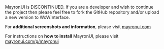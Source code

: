 MayronUI is DISCONTINUED. If you are a developer and wish to continue the project then please feel free to fork the GitHub repository and/or upload a new version to WoWInterface.

For **additional screenshots and information**, please visit [mayronui.com](https://mayronui.com/)

For instructions on **how to install** MayronUI, please visit [mayronui.com/p/mayronui](https://mayronui.com/p/mayronui)
